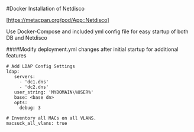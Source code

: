 #Docker Installation of Netdisco

[https://metacpan.org/pod/App::Netdisco]

Use Docker-Compose and included yml config file for easy startup of both DB and Netdisco


####Modify deployment.yml changes after initial startup for additional features
```
# Add LDAP Config Settings
ldap:
   servers:  
     - 'dc1.dns'  
     - 'dc2.dns'  
   user_string: 'MYDOMAIN\%USER%'  
   base: <base dn>  
   opts:  
     debug: 3
```  

```
# Inventory all MACs on all VLANS.
macsuck_all_vlans: true
```
